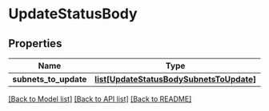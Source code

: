 # UpdateStatusBody

## Properties
Name | Type | Description | Notes
------------ | ------------- | ------------- | -------------
**subnets_to_update** | [**list[UpdateStatusBodySubnetsToUpdate]**](UpdateStatusBodySubnetsToUpdate.md) |  | 

[[Back to Model list]](../README.md#documentation-for-models) [[Back to API list]](../README.md#documentation-for-api-endpoints) [[Back to README]](../README.md)

